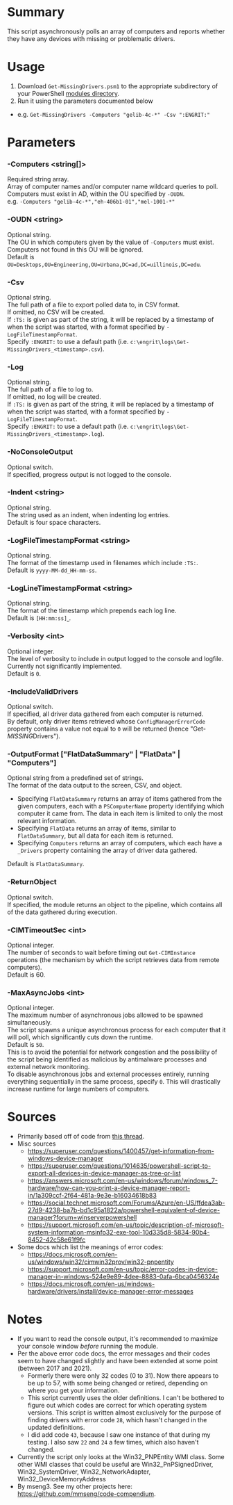 # Summary

This script asynchronously polls an array of computers and reports whether they have any devices with missing or problematic drivers.  

# Usage

1. Download `Get-MissingDrivers.psm1` to the appropriate subdirectory of your PowerShell [modules directory](https://github.com/engrit-illinois/how-to-install-a-custom-powershell-module).
2. Run it using the parameters documented below
  - e.g. `Get-MissingDrivers -Computers "gelib-4c-*" -Csv ":ENGRIT:"`

# Parameters

### -Computers \<string[]\>
Required string array.  
Array of computer names and/or computer name wildcard queries to poll.  
Computers must exist in AD, within the OU specified by `-OUDN`.  
e.g. `-Computers "gelib-4c-*","eh-406b1-01","mel-1001-*"`  

### -OUDN \<string\>
Optional string.  
The OU in which computers given by the value of `-Computers` must exist.  
Computers not found in this OU will be ignored.  
Default is `OU=Desktops,OU=Engineering,OU=Urbana,DC=ad,DC=uillinois,DC=edu`.  

### -Csv
Optional string.  
The full path of a file to export polled data to, in CSV format.  
If omitted, no CSV will be created.  
If `:TS:` is given as part of the string, it will be replaced by a timestamp of when the script was started, with a format specified by `-LogFileTimestampFormat`.  
Specify `:ENGRIT:` to use a default path (i.e. `c:\engrit\logs\Get-MissingDrivers_<timestamp>.csv`).  

### -Log
Optional string.  
The full path of a file to log to.  
If omitted, no log will be created.  
If `:TS:` is given as part of the string, it will be replaced by a timestamp of when the script was started, with a format specified by `-LogFileTimestampFormat`.  
Specify `:ENGRIT:` to use a default path (i.e. `c:\engrit\logs\Get-MissingDrivers_<timestamp>.log`).  

### -NoConsoleOutput
Optional switch.  
If specified, progress output is not logged to the console.  

### -Indent \<string\>
Optional string.  
The string used as an indent, when indenting log entries.  
Default is four space characters.  

### -LogFileTimestampFormat \<string\>
Optional string.  
The format of the timestamp used in filenames which include `:TS:`.  
Default is `yyyy-MM-dd_HH-mm-ss`.  

### -LogLineTimestampFormat \<string\>
Optional string.  
The format of the timestamp which prepends each log line.  
Default is `[HH:mm:ss]⎵`.  

### -Verbosity \<int\>
Optional integer.  
The level of verbosity to include in output logged to the console and logfile.  
Currently not significantly implemented.  
Default is `0`.  

### -IncludeValidDrivers
Optional switch.  
If specified, all driver data gathered from each computer is returned.  
By default, only driver items retrieved whose `ConfigManagerErrorCode` property contains a value not equal to `0` will be returned (hence "Get-*MISSING*Drivers").  

### -OutputFormat ["FlatDataSummary" | "FlatData" | "Computers"]
Optional string from a predefined set of strings.  
The format of the data output to the screen, CSV, and object.  
- Specifying `FlatDataSummary` returns an array of items gathered from the given computers, each with a `PSComputerName` property identifying which computer it came from. The data in each item is limited to only the most relevant information.
- Specifying `FlatData` returns an array of items, similar to `FlatDataSummary`, but all data for each item is returned.
- Specifying `Computers` returns an array of computers, which each have a `_Drivers` property containing the array of driver data gathered.

Default is `FlatDataSummary`.  

### -ReturnObject
Optional switch.  
If specified, the module returns an object to the pipeline, which contains all of the data gathered during execution.  

### -CIMTimeoutSec \<int\>
Optional integer.  
The number of seconds to wait before timing out `Get-CIMInstance` operations (the mechanism by which the script retrieves data from remote computers).  
Default is 60.  

### -MaxAsyncJobs \<int\>
Optional integer.  
The maximum number of asynchronous jobs allowed to be spawned simultaneously.  
The script spawns a unique asynchronous process for each computer that it will poll, which significantly cuts down the runtime.  
Default is `50`.  
This is to avoid the potential for network congestion and the possibility of the script being identified as malicious by antimalware processes and external network monitoring.  
To disable asynchronous jobs and external processes entirely, running everything sequentially in the same process, specify `0`. This will drastically increase runtime for large numbers of computers.  

# Sources
- Primarily based off of code from [this thread](https://social.technet.microsoft.com/Forums/en-US/54c4c520-2831-4f7f-9fab-a32653a61cac/find-unknown-devices-with-powershell?forum=winserverpowershell).
- Misc sources
  - https://superuser.com/questions/1400457/get-information-from-windows-device-manager
  - https://superuser.com/questions/1014635/powershell-script-to-export-all-devices-in-device-manager-as-tree-or-list
  - https://answers.microsoft.com/en-us/windows/forum/windows_7-hardware/how-can-you-print-a-device-manager-report-in/1a309ccf-2f64-481a-9e3e-b16034618b83
  - https://social.technet.microsoft.com/Forums/Azure/en-US/ffdea3ab-27d9-4238-ba7b-bd1c95a1822a/powershell-equivalent-of-device-manager?forum=winserverpowershell
  - https://support.microsoft.com/en-us/topic/description-of-microsoft-system-information-msinfo32-exe-tool-10d335d8-5834-90b4-8452-42c58e61f9fc
- Some docs which list the meanings of error codes:
  - https://docs.microsoft.com/en-us/windows/win32/cimwin32prov/win32-pnpentity
  - https://support.microsoft.com/en-us/topic/error-codes-in-device-manager-in-windows-524e9e89-4dee-8883-0afa-6bca0456324e
  - https://docs.microsoft.com/en-us/windows-hardware/drivers/install/device-manager-error-messages

# Notes
- If you want to read the console output, it's recommended to maximize your console window _before_ running the module.
- Per the above error code docs, the error messages and their codes seem to have changed slightly and have been extended at some point (between 2017 and 2021).
  - Formerly there were only 32 codes (0 to 31). Now there appears to be up to 57, with some being changed or retired, depending on where you get your information.
  - This script currently uses the older definitions. I can't be bothered to figure out which codes are correct for which operating system versions. This script is written almost exclusively for the purpose of finding drivers with error code `28`, which hasn't changed in the updated definitions.
  - I did add code `43`, because I saw one instance of that during my testing. I also saw `22` and `24` a few times, which also haven't changed.
- Currently the script only looks at the Win32_PNPEntity WMI class. Some other WMI classes that could be useful are Win32_PnPSignedDriver, Win32_SystemDriver, Win32_NetworkAdapter, Win32_DeviceMemoryAddress
- By mseng3. See my other projects here: https://github.com/mmseng/code-compendium.
